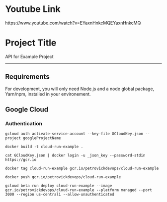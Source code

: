 # Youtube Link

https://www.youtube.com/watch?v=EYaxnHnkcMQEYaxnHnkcMQ

# Project Title

API for Example Project

---
## Requirements

For development, you will only need Node.js and a node global package, Yarn/npm, installed in your environement.

## Google Cloud

### Authentication

```
gcloud auth activate-service-account --key-file GCloudKey.json --project googleProjectName
```

```
docker build -t cloud-run-example .

cat GCloudKey.json | docker login -u _json_key --password-stdin https://gcr.io

docker tag cloud-run-example gcr.io/petrovickdevops/cloud-run-example

docker push gcr.io/petrovickdevops/cloud-run-example
```


```
gcloud beta run deploy cloud-run-example --image gcr.io/petrovickdevops/cloud-run-example --platform managed --port 3000 --region us-central1 --allow-unauthenticated
```
